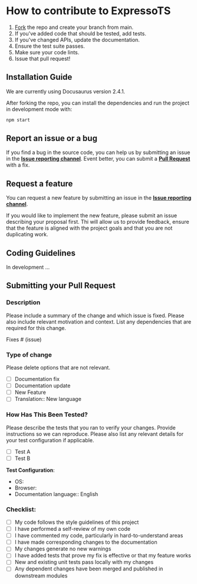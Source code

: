 # How to contribute to ExpressoTS

1. [Fork](https://github.com/expressots/expresso-site-doc/fork) the repo and create your branch from main.
2. If you've added code that should be tested, add tests.
3. If you've changed APIs, update the documentation.
4. Ensure the test suite passes.
5. Make sure your code lints.
6. Issue that pull request!

## Installation Guide

We are currently using Docusaurus version 2.4.1.

After forking the repo, you can install the dependencies and run the project in development mode with:

```bash
npm start
```

## <a name="issue-bug"></a> Report an issue or a bug

If you find a bug in the source code, you can help us by submitting an issue in the **[Issue reporting channel](https://github.com/expressots/expressots/issues)**. Event better, you can submit a **[Pull Request](https://github.com/expressots/expressots/pulls)** with a fix.

## <a name="feature"></a> Request a feature

You can request a new feature by submitting an issue in the **[Issue reporting channel](https://github.com/expressots/expressots/issues)**.

If you would like to implement the new feature, please submit an issue describing your proposal first. Thi will allow us to provide feedback, ensure that the feature is aligned with the project goals and that you are not duplicating work.

## <a name="coding"></a> Coding Guidelines

In development ...

## <a name="pull-request"></a> Submitting your Pull Request

### Description

Please include a summary of the change and which issue is fixed. Please also include relevant motivation and context. List any dependencies that are required for this change.

Fixes # (issue)

### Type of change

Please delete options that are not relevant.

- [ ] Documentation fix
- [ ] Documentation update
- [ ] New Feature
- [ ] Translation:: New language

### How Has This Been Tested?

Please describe the tests that you ran to verify your changes. Provide instructions so we can reproduce. Please also list any relevant details for your test configuration if applicable.

- [ ] Test A
- [ ] Test B

**Test Configuration**:

* OS:
* Browser:
* Documentation language:: English

### Checklist:

- [ ] My code follows the style guidelines of this project
- [ ] I have performed a self-review of my own code
- [ ] I have commented my code, particularly in hard-to-understand areas
- [ ] I have made corresponding changes to the documentation
- [ ] My changes generate no new warnings
- [ ] I have added tests that prove my fix is effective or that my feature works
- [ ] New and existing unit tests pass locally with my changes
- [ ] Any dependent changes have been merged and published in downstream modules
